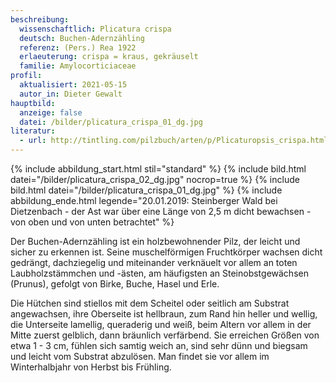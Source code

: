```yaml
---
beschreibung:
  wissenschaftlich: Plicatura crispa
  deutsch: Buchen-Adernzähling
  referenz: (Pers.) Rea 1922
  erlaeuterung: crispa = kraus, gekräuselt
  familie: Amylocorticiaceae
profil:
  aktualisiert: 2021-05-15
  autor_in: Dieter Gewalt
hauptbild:
  anzeige: false
  datei: /bilder/plicatura_crispa_01_dg.jpg
literatur:
  - url: http://tintling.com/pilzbuch/arten/p/Plicaturopsis_crispa.html
---
```

{% include abbildung_start.html stil="standard" %}
{% include bild.html datei="/bilder/plicatura_crispa_02_dg.jpg" nocrop=true %}
{% include bild.html datei="/bilder/plicatura_crispa_01_dg.jpg" %}
{% include abbildung_ende.html legende="20.01.2019: Steinberger Wald bei Dietzenbach - der Ast war über eine Länge von 2,5 m dicht bewachsen - von oben und von unten betrachtet" %}

Der Buchen-Adernzähling ist ein holzbewohnender Pilz, der leicht und sicher zu erkennen ist. Seine muschelförmigen Fruchtkörper wachsen dicht gedrängt, dachziegelig und miteinander verknäuelt vor allem an toten Laubholzstämmchen und -ästen, am häufigsten an Steinobstgewächsen (Prunus), gefolgt von Birke, Buche, Hasel und Erle.

Die Hütchen sind stiellos mit dem Scheitel oder seitlich am Substrat angewachsen, ihre Oberseite ist hellbraun, zum Rand hin heller und wellig, die Unterseite lamellig, queraderig und weiß, beim Altern vor allem in der Mitte zuerst gelblich, dann bräunlich verfärbend. Sie erreichen Größen von etwa 1 - 3 cm, fühlen sich samtig weich an, sind sehr dünn und biegsam und leicht vom Substrat abzulösen. Man findet sie vor allem im Winterhalbjahr von Herbst bis Frühling.